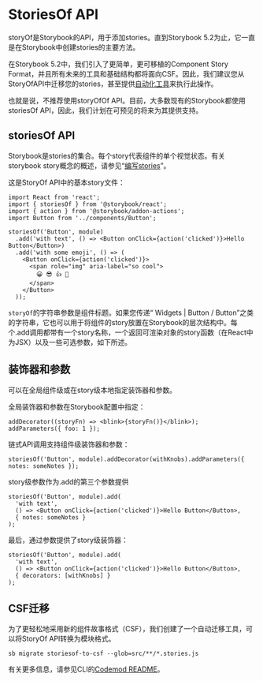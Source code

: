 # StoriesOf API

storyOf是Storybook的API，用于添加stories。直到Storybook 5.2为止，它一直是在Storybook中创建stories的主要方法。

在Storybook 5.2中，我们引入了更简单，更可移植的Component Story Format，并且所有未来的工具和基础结构都将面向CSF。因此，我们建议您从StoryOfAPI中迁移您的stories，甚至提供[自动化工具](https://storybook.js.org/docs/formats/storiesof-api/#component-story-format-migration)来执行此操作。

也就是说，不推荐使用storyOfOf API。目前，大多数现有的Storybook都使用storiesOf API，因此，我们计划在可预见的将来为其提供支持。

## storiesOf API

Storybook是stories的集合。每个story代表组件的单个视觉状态。有关storybook story概念的概述，请参见“[编写stories](../basics/bian-xie-stories.md)”。

这是StoryOf API中的基本story文件：

```text
import React from 'react';
import { storiesOf } from '@storybook/react';
import { action } from '@storybook/addon-actions';
import Button from '../components/Button';

storiesOf('Button', module)
  .add('with text', () => <Button onClick={action('clicked')}>Hello Button</Button>)
  .add('with some emoji', () => (
    <Button onClick={action('clicked')}>
      <span role="img" aria-label="so cool">
        😀 😎 👍 💯
      </span>
    </Button>
  ));
```

`storyOf`的字符串参数是组件标题。如果您传递“ Widgets \| Button / Button”之类的字符串，它也可以用于将组件的story放置在Storybook的层次结构中。每个.add调用都带有一个story名称，一个返回可渲染对象的story函数（在React中为JSX）以及一些可选参数，如下所述。

## 装饰器和参数

可以在全局组件级或在story级本地指定装饰器和参数。

全局装饰器和参数在Storybook配置中指定：

```text
addDecorator((storyFn) => <blink>{storyFn()}</blink>);
addParameters({ foo: 1 });
```

链式API调用支持组件级装饰器和参数：

```text
storiesOf('Button', module).addDecorator(withKnobs).addParameters({ notes: someNotes });
```

story级参数作为.add的第三个参数提供

```text
storiesOf('Button', module).add(
  'with text',
  () => <Button onClick={action('clicked')}>Hello Button</Button>,
  { notes: someNotes }
);
```

最后，通过参数提供了story级装饰器：

```text
storiesOf('Button', module).add(
  'with text',
  () => <Button onClick={action('clicked')}>Hello Button</Button>,
  { decorators: [withKnobs] }
);
```

## CSF迁移

为了更轻松地采用新的组件故事格式（CSF），我们创建了一个自动迁移工具，可以将StoryOf API转换为模块格式。

```text
sb migrate storiesof-to-csf --glob=src/**/*.stories.js
```

有关更多信息，请参见CLI的[Codemod README](https://github.com/storybookjs/storybook/tree/next/lib/codemod)。









